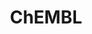 ---
layout: default
bigquery: https://console.cloud.google.com/bigquery?p=patents-public-data&d=ebi_chembl&page=dataset
citation: '"The ChEMBL database in 2017." Anna Gaulton, Anne Hersey, Michał Nowotka,
  A Patrícia Bento, Jon Chambers, David Mendez, Prudence Mutowo, Francis Atkinson,
  Louisa J Bellis, Elena Cibrián-Uhalte, Mark Davies, Nathan Dedman, Anneli Karlsson,
  María Paula Magariños, John P Overington, George Papadatos, Ines Smit, Andrew R
  Leach Nucleic acids Research (2017) 45 (Database Issue), D945-D954'
contributors: European Bioinformatics Institute
cost: None
description: ChEMBL Data is a manually curated database of small molecules used in
  drug discovery, including information about existing patented drugs.
documentation: 'schema: https://www.ebi.ac.uk/chembl/db_schema


  '
last_edit: 04/13/2022, 07:59:55
location: https://console.cloud.google.com/marketplace/product/google_patents_public_datasets/chembl
maintained_by: EMBL-EBI, an outstation of European Molecular Biology Laboratory
related_publications: '

  ChEMBL: towards direct deposition of bioassay data.


  Mendez D, Gaulton A, Bento AP, Chambers J, De Veij M, Félix E, Magariños MP, Mosquera
  JF, Mutowo P, Nowotka M, Gordillo-Marañón M, Hunter F, Junco L, Mugumbate G, Rodriguez-Lopez
  M, Atkinson F, Bosc N, Radoux CJ, Segura-Cabrera A, Hersey A, Leach AR.


  — Nucleic Acids Res. 2019; 47(D1):D930-D940. doi: 10.1093/nar/gky1075

  '
schema_fields:
- caloha_id
- heavy_atoms
- mol_atc_id
- tid
- first_page
- compound_name
- metabolite_record_id
- first_approval
- predbind_id
- component_id
- warning_description
- usan_stem
- activity_count
- standard_units
- dosed_ingredient
- withdrawn_flag
- uo_units
- smid
- cx_logp
- hba
- active_ingredient
- product_id
- text_value
- acd_most_bpka
- title
- downgraded
- assay_id
- assay_param_id
- warning_class
- max_phase_for_ind
- applicant_full_name
- updated_on
- ref_url
- src_description
- standard_flag
- indref_id
- entity_id
- std_act_id
- lle
- polymer_flag
- l8
- company
- ass_cls_map_id
- sitecomp_id
- bao_endpoint
- target_type
- full_molformula
- published_type
- hbd_lipinski
- rtb
- hrac_code
- l1
- abstract
- num_ro5_violations
- entity_type
- assay_strain
- cell_id
- patent_expire_date
- mec_id
- atc_code
- mol_frac_id
- molecular_species
- published_units
- binding_site_comment
- db_source
- variant_id
- structure_type
- relation
- journal
- published_relation
- domain_description
- sequence
- drug_product_flag
- assay_source
- accession
- warning_type
- value
- bto_id
- cl_lincs_id
- tax_id
- withdrawn_reason
- max_phase
- acd_logp
- acd_most_apka
- protein_class_desc
- assay_organism
- compd_id
- molfile
- synonyms
- level1
- irac_class_id
- parent_type
- component_synonym
- year
- molecular_mechanism
- src_assay_id
- pathway_id
- go_id
- warning_year
- co_stem_id
- active_molregno
- orig_description
- bao_format
- sequence_md5sum
- chebi_par_id
- alert_name
- ref_id
- compsyn_id
- level3_description
- full_mwt
- aromatic_rings
- tbl
- bao_id
- result_flag
- assay_class_id
- issue
- first_in_class
- confidence
- src_short_name
- actsm_id
- publication_number
- pref_name
- target_mapping
- idx
- who_extra
- parent_molregno
- efo_term
- comments
- previous_company
- molecule_type
- level3
- site_id
- site_name
- aspect
- job_id
- standard_inchi_key
- patent_use_code
- parameter_type
- cx_logd
- cpd_str_alert_id
- mol_hrac_id
- prediction_method
- bei
- mc_target_name
- isoform
- set_name
- assay_tissue
- selectivity_comment
- aidx
- published_value
- related_tid
- parent_go_id
- curation_comment
- parenteral
- species_group_flag
- clo_id
- withdrawn_class
- l3
- normal_range_max
- l5
- drugind_id
- l4
- stem
- targrel_id
- substrate_record_id
- mc_tax_id
- parent_id
- level2
- l2
- helm_notation
- mc_target_type
- oc_id
- chembl_id
- authors
- innovator_company
- homologue
- alert_id
- alert_set_id
- standard_text_value
- mc_organism
- black_box_warning
- doc_id
- stat
- relationship
- prodrug
- cell_ontology_id
- cx_most_apka
- level4
- cell_source_tissue
- route
- updated_by
- assay_test_type
- prod_pat_id
- trade_name
- protclasssyn_id
- chirality
- sei
- alogp
- withdrawn_year
- assay_desc
- level2_description
- usan_substem
- enzyme_name
- relationship_desc
- withdrawn_country
- comp_class_id
- efo_id
- activity_comment
- record_id
- drug_substance_flag
- path
- assay_tax_id
- doi
- mesh_heading
- volume
- toid
- assay_type
- status
- standard_upper_value
- component_type
- mechanism_comment
- qudt_units
- class_level
- standard_type
- ddd_comment
- standard_value
- cx_most_bpka
- le
- stem_class
- end_position
- delist_flag
- qed_weighted
- short_name
- met_comment
- db_version
- standard_inchi
- ddd_units
- source
- molsyn_id
- drug_record_id
- level4_description
- confidence_score
- upper_value
- ro3_pass
- mechanism_of_action
- therapeutic_flag
- normal_range_min
- pchembl_value
- targcomp_id
- acd_logd
- cell_description
- enzyme_tid
- res_stem_id
- country
- usan_year
- ddd_admr
- domain_id
- src_id
- warnref_id
- approval_date
- ddd_id
- protein_class_id
- comp_go_id
- dosage_form
- hba_lipinski
- indication_class
- tid_fixed
- ridx
- hbd
- met_id
- organism
- priority
- definition
- last_active
- curated_by
- as_id
- type
- parameter_value
- molregno
- annotation
- action_type
- level5
- canonical_smiles
- met_conversion
- protein_class_synonym
- relationship_type
- cell_source_organism
- domain_name
- creation_date
- standard_relation
- mw_monoisotopic
- src_compound_id
- data_validity_comment
- direct_interaction
- pathway_key
- patent_no
- target_desc
- name
- units
- availability_type
- oral
- assay_subcellular_fraction
- site_residues
- psa
- assay_category
- domain_type
- uberon_id
- start_position
- submission_date
- inorganic_flag
- major_class
- num_lipinski_ro5_violations
- log_id
- cell_name
- ingredient
- frac_class_id
- research_stem
- warning_country
- mecref_id
- doc_type
- usan_stem_definition
- level1_description
- metref_id
- mw_freebase
- label
- version
- tissue_id
- patent_id
- class_type
- strength
- nda_type
- assay_cell_type
- source_domain_id
- mutation
- usan_stem_id
- rgid
- num_alerts
- frac_code
- natural_product
- ref_type
- irac_code
- biocomp_id
- cell_source_tax_id
- pubmed_id
- l7
- mesh_id
- who_name
- hrac_class_id
- mol_irac_id
- potential_duplicate
- ap_id
- mc_target_accession
- ddd_value
- l6
- smarts
- subgroup
- ad_type
- last_page
- formulation_id
- cidx
- cellosaurus_id
- syn_type
- compound_key
- disease_efficacy
- description
- warning_id
- activity_id
- topical
shortname: chembl
tags:
- biotechnology
- health
- chemical
- bioinformatics
- medical
terms_of_use: CC BY-SA 3.0
title: ChEMBL
uuid: e232a192-965c-4ec9-904c-155b6dfe56c5
---